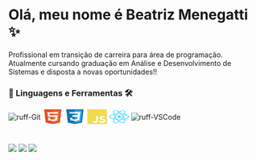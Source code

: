 # Olá, meu nome é Beatriz Menegatti ✨

Profissional em transição de carreira para área de programação. 
Atualmente cursando graduação em Análise e Desenvolvimento de Sistemas e disposta a novas oportunidades!! 



###  📖 Linguagens e Ferramentas 🛠️
<div style="display: inline_block">
  <img align="center" alt="ruff-Git" height="30" width="40" title="Git" src="https://cdn.jsdelivr.net/gh/devicons/devicon/icons/git/git-original.svg" />
  <img align="center" alt="Rafa-HTML" height="30" width="40" src="https://raw.githubusercontent.com/devicons/devicon/master/icons/html5/html5-original.svg">
  <img align="center" alt="Rafa-CSS" height="30" width="40" src="https://raw.githubusercontent.com/devicons/devicon/master/icons/css3/css3-original.svg">
  <img align="center" alt="Rafa-Js" height="30" width="40" src="https://raw.githubusercontent.com/devicons/devicon/master/icons/javascript/javascript-plain.svg">
  <img align="center" alt="Rafa-React" height="30" width="40" src="https://raw.githubusercontent.com/devicons/devicon/master/icons/react/react-original.svg">
  <img align="center" alt="ruff-VSCode" height="30" width="40" title="Visual Studio Code" src="https://cdn.jsdelivr.net/gh/devicons/devicon/icons/vscode/vscode-original.svg" />
</div>

#

<div> 
 <a href="https://discord.gg/wagxzStdcR" target="_blank"><img src="https://img.shields.io/badge/Discord-7289DA?style=for-the-badge&logo=discord&logoColor=white" target="_blank"></a> 
  <a href = "mailto:beatrizmtsp@gmail.com"><img src="https://img.shields.io/badge/-Gmail-%23333?style=for-the-badge&logo=gmail&logoColor=white" target="_blank"></a>
  <a href="http://linkedin.com/in/beatriz-menegatti" target="_blank"><img src="https://img.shields.io/badge/-LinkedIn-%230077B5?style=for-the-badge&logo=linkedin&logoColor=white" target="_blank"></a> 
  
</div>
